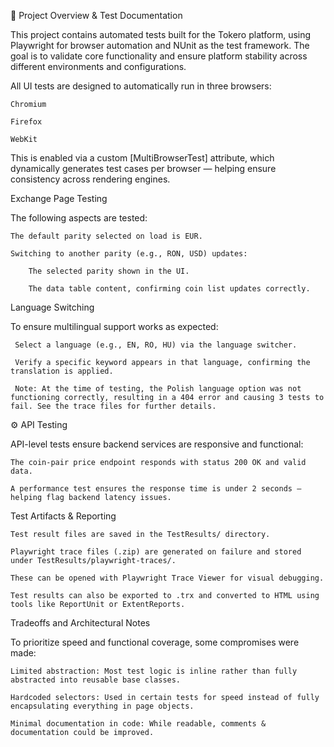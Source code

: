 📝 Project Overview & Test Documentation

This project contains automated tests built for the Tokero platform, using Playwright for browser automation and NUnit as the test framework. The goal is to validate core functionality and ensure platform stability across different environments and configurations.

All UI tests are designed to automatically run in three browsers:

    Chromium

    Firefox

    WebKit
This is enabled via a custom [MultiBrowserTest] attribute, which dynamically generates test cases per browser — helping ensure consistency across rendering engines.


Exchange Page Testing

The following aspects are tested:

    The default parity selected on load is EUR.

    Switching to another parity (e.g., RON, USD) updates:

        The selected parity shown in the UI.

        The data table content, confirming coin list updates correctly.


Language Switching

To ensure multilingual support works as expected:

     Select a language (e.g., EN, RO, HU) via the language switcher.

     Verify a specific keyword appears in that language, confirming the translation is applied.
     
     Note: At the time of testing, the Polish language option was not functioning correctly, resulting in a 404 error and causing 3 tests to fail. See the trace files for further details.

⚙️ API Testing

API-level tests ensure backend services are responsive and functional:

    The coin-pair price endpoint responds with status 200 OK and valid data.

    A performance test ensures the response time is under 2 seconds — helping flag backend latency issues.

Test Artifacts & Reporting

    Test result files are saved in the TestResults/ directory.

    Playwright trace files (.zip) are generated on failure and stored under TestResults/playwright-traces/.

    These can be opened with Playwright Trace Viewer for visual debugging.

    Test results can also be exported to .trx and converted to HTML using tools like ReportUnit or ExtentReports.

Tradeoffs and Architectural Notes

To prioritize speed and functional coverage, some compromises were made:

    Limited abstraction: Most test logic is inline rather than fully abstracted into reusable base classes.

    Hardcoded selectors: Used in certain tests for speed instead of fully encapsulating everything in page objects.

    Minimal documentation in code: While readable, comments & documentation could be improved.

